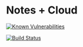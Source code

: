 # Notes + Cloud

<a href="https://snyk.io/test/github/nonexistentware/CloudNoteV1?targetFile=app/build.gradle"><img src="https://snyk.io/test/github/nonexistentware/CloudNoteV1/badge.svg?targetFile=app/build.gradle" alt="Known Vulnerabilities" data-canonical-src="https://snyk.io/test/github/nonexistentware/CloudNoteV1?targetFile=app/build.gradle" style="max-width:100%;"></a>

[![Build Status](https://travis-ci.com/nonexistentware/CloudNoteV1.svg?token=fLep4gQm1TsueRx8dyvo&branch=master)](https://travis-ci.com/nonexistentware/CloudNoteV1)
